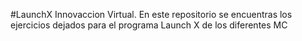 #LaunchX Innovaccion Virtual.
En este repositorio se encuentras los ejercicios dejados para el programa Launch X de los diferentes MC
